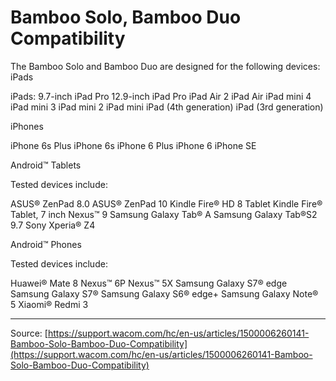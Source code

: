 # Bamboo Solo, Bamboo Duo Compatibility

The Bamboo Solo and Bamboo Duo are designed for the following devices:
iPads

iPads: 9.7-inch
iPad Pro 12.9-inch
iPad Pro
iPad Air 2
iPad Air
iPad mini 4
iPad mini 3
iPad mini 2
iPad mini
iPad (4th generation)
iPad (3rd generation)

iPhones 

iPhone 6s Plus
iPhone 6s
iPhone 6 Plus
iPhone 6
iPhone SE

Android™ Tablets


Tested devices include:

ASUS® ZenPad 8.0
ASUS® ZenPad 10
Kindle Fire® HD 8 Tablet
Kindle Fire® Tablet, 7 inch
Nexus™ 9
Samsung Galaxy Tab® A
Samsung Galaxy Tab®S2 9.7
Sony Xperia® Z4

Android™ Phones 


Tested devices include:

Huawei® Mate 8
Nexus™ 6P
Nexus™ 5X
Samsung Galaxy S7® edge
Samsung Galaxy S7®
Samsung Galaxy S6® edge+
Samsung Galaxy Note® 5
Xiaomi® Redmi 3

---
Source: [https://support.wacom.com/hc/en-us/articles/1500006260141-Bamboo-Solo-Bamboo-Duo-Compatibility](https://support.wacom.com/hc/en-us/articles/1500006260141-Bamboo-Solo-Bamboo-Duo-Compatibility)
